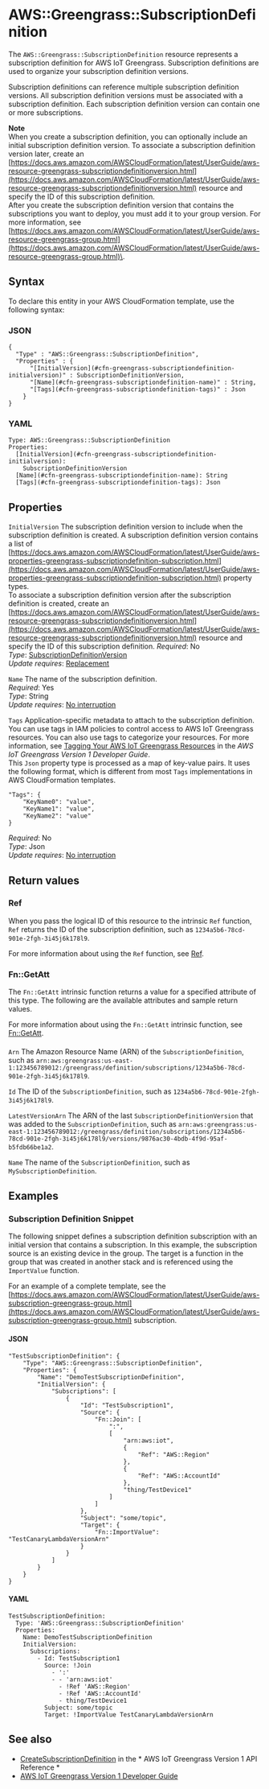 # AWS::Greengrass::SubscriptionDefinition<a name="aws-resource-greengrass-subscriptiondefinition"></a>

The `AWS::Greengrass::SubscriptionDefinition` resource represents a subscription definition for AWS IoT Greengrass\. Subscription definitions are used to organize your subscription definition versions\.

Subscription definitions can reference multiple subscription definition versions\. All subscription definition versions must be associated with a subscription definition\. Each subscription definition version can contain one or more subscriptions\.

**Note**  
When you create a subscription definition, you can optionally include an initial subscription definition version\. To associate a subscription definition version later, create an [https://docs.aws.amazon.com/AWSCloudFormation/latest/UserGuide/aws-resource-greengrass-subscriptiondefinitionversion.html](https://docs.aws.amazon.com/AWSCloudFormation/latest/UserGuide/aws-resource-greengrass-subscriptiondefinitionversion.html) resource and specify the ID of this subscription definition\.  
After you create the subscription definition version that contains the subscriptions you want to deploy, you must add it to your group version\. For more information, see [https://docs.aws.amazon.com/AWSCloudFormation/latest/UserGuide/aws-resource-greengrass-group.html](https://docs.aws.amazon.com/AWSCloudFormation/latest/UserGuide/aws-resource-greengrass-group.html)\.

## Syntax<a name="aws-resource-greengrass-subscriptiondefinition-syntax"></a>

To declare this entity in your AWS CloudFormation template, use the following syntax:

### JSON<a name="aws-resource-greengrass-subscriptiondefinition-syntax.json"></a>

```
{
  "Type" : "AWS::Greengrass::SubscriptionDefinition",
  "Properties" : {
      "[InitialVersion](#cfn-greengrass-subscriptiondefinition-initialversion)" : SubscriptionDefinitionVersion,
      "[Name](#cfn-greengrass-subscriptiondefinition-name)" : String,
      "[Tags](#cfn-greengrass-subscriptiondefinition-tags)" : Json
    }
}
```

### YAML<a name="aws-resource-greengrass-subscriptiondefinition-syntax.yaml"></a>

```
Type: AWS::Greengrass::SubscriptionDefinition
Properties: 
  [InitialVersion](#cfn-greengrass-subscriptiondefinition-initialversion): 
    SubscriptionDefinitionVersion
  [Name](#cfn-greengrass-subscriptiondefinition-name): String
  [Tags](#cfn-greengrass-subscriptiondefinition-tags): Json
```

## Properties<a name="aws-resource-greengrass-subscriptiondefinition-properties"></a>

`InitialVersion`  <a name="cfn-greengrass-subscriptiondefinition-initialversion"></a>
The subscription definition version to include when the subscription definition is created\. A subscription definition version contains a list of [https://docs.aws.amazon.com/AWSCloudFormation/latest/UserGuide/aws-properties-greengrass-subscriptiondefinition-subscription.html](https://docs.aws.amazon.com/AWSCloudFormation/latest/UserGuide/aws-properties-greengrass-subscriptiondefinition-subscription.html) property types\.  
To associate a subscription definition version after the subscription definition is created, create an [https://docs.aws.amazon.com/AWSCloudFormation/latest/UserGuide/aws-resource-greengrass-subscriptiondefinitionversion.html](https://docs.aws.amazon.com/AWSCloudFormation/latest/UserGuide/aws-resource-greengrass-subscriptiondefinitionversion.html) resource and specify the ID of this subscription definition\.
*Required*: No  
*Type*: [SubscriptionDefinitionVersion](aws-properties-greengrass-subscriptiondefinition-subscriptiondefinitionversion.md)  
*Update requires*: [Replacement](https://docs.aws.amazon.com/AWSCloudFormation/latest/UserGuide/using-cfn-updating-stacks-update-behaviors.html#update-replacement)

`Name`  <a name="cfn-greengrass-subscriptiondefinition-name"></a>
The name of the subscription definition\.  
*Required*: Yes  
*Type*: String  
*Update requires*: [No interruption](https://docs.aws.amazon.com/AWSCloudFormation/latest/UserGuide/using-cfn-updating-stacks-update-behaviors.html#update-no-interrupt)

`Tags`  <a name="cfn-greengrass-subscriptiondefinition-tags"></a>
Application\-specific metadata to attach to the subscription definition\. You can use tags in IAM policies to control access to AWS IoT Greengrass resources\. You can also use tags to categorize your resources\. For more information, see [Tagging Your AWS IoT Greengrass Resources](https://docs.aws.amazon.com/greengrass/latest/developerguide/tagging.html) in the *AWS IoT Greengrass Version 1 Developer Guide*\.  
This `Json` property type is processed as a map of key\-value pairs\. It uses the following format, which is different from most `Tags` implementations in AWS CloudFormation templates\.  

```
"Tags": {
    "KeyName0": "value",
    "KeyName1": "value",
    "KeyName2": "value"
}
```
*Required*: No  
*Type*: Json  
*Update requires*: [No interruption](https://docs.aws.amazon.com/AWSCloudFormation/latest/UserGuide/using-cfn-updating-stacks-update-behaviors.html#update-no-interrupt)

## Return values<a name="aws-resource-greengrass-subscriptiondefinition-return-values"></a>

### Ref<a name="aws-resource-greengrass-subscriptiondefinition-return-values-ref"></a>

 When you pass the logical ID of this resource to the intrinsic `Ref` function, `Ref` returns the ID of the subscription definition, such as `1234a5b6-78cd-901e-2fgh-3i45j6k178l9`\. 

For more information about using the `Ref` function, see [Ref](https://docs.aws.amazon.com/AWSCloudFormation/latest/UserGuide/intrinsic-function-reference-ref.html)\.

### Fn::GetAtt<a name="aws-resource-greengrass-subscriptiondefinition-return-values-fn--getatt"></a>

The `Fn::GetAtt` intrinsic function returns a value for a specified attribute of this type\. The following are the available attributes and sample return values\.

For more information about using the `Fn::GetAtt` intrinsic function, see [Fn::GetAtt](https://docs.aws.amazon.com/AWSCloudFormation/latest/UserGuide/intrinsic-function-reference-getatt.html)\.

#### <a name="aws-resource-greengrass-subscriptiondefinition-return-values-fn--getatt-fn--getatt"></a>

`Arn`  <a name="Arn-fn::getatt"></a>
The Amazon Resource Name \(ARN\) of the `SubscriptionDefinition`, such as `arn:aws:greengrass:us-east-1:123456789012:/greengrass/definition/subscriptions/1234a5b6-78cd-901e-2fgh-3i45j6k178l9`\. 

`Id`  <a name="Id-fn::getatt"></a>
The ID of the `SubscriptionDefinition`, such as `1234a5b6-78cd-901e-2fgh-3i45j6k178l9`\. 

`LatestVersionArn`  <a name="LatestVersionArn-fn::getatt"></a>
The ARN of the last `SubscriptionDefinitionVersion` that was added to the `SubscriptionDefinition`, such as `arn:aws:greengrass:us-east-1:123456789012:/greengrass/definition/subscriptions/1234a5b6-78cd-901e-2fgh-3i45j6k178l9/versions/9876ac30-4bdb-4f9d-95af-b5fdb66be1a2`\. 

`Name`  <a name="Name-fn::getatt"></a>
The name of the `SubscriptionDefinition`, such as `MySubscriptionDefinition`\. 

## Examples<a name="aws-resource-greengrass-subscriptiondefinition--examples"></a>



### Subscription Definition Snippet<a name="aws-resource-greengrass-subscriptiondefinition--examples--Subscription_Definition_Snippet"></a>

The following snippet defines a subscription definition subscription with an initial version that contains a subscription\. In this example, the subscription source is an existing device in the group\. The target is a function in the group that was created in another stack and is referenced using the `ImportValue` function\.

For an example of a complete template, see the [https://docs.aws.amazon.com/AWSCloudFormation/latest/UserGuide/aws-subscription-greengrass-group.html](https://docs.aws.amazon.com/AWSCloudFormation/latest/UserGuide/aws-subscription-greengrass-group.html) subscription\.

#### JSON<a name="aws-resource-greengrass-subscriptiondefinition--examples--Subscription_Definition_Snippet--json"></a>

```
"TestSubscriptionDefinition": {
    "Type": "AWS::Greengrass::SubscriptionDefinition",
    "Properties": {
        "Name": "DemoTestSubscriptionDefinition",
        "InitialVersion": {
            "Subscriptions": [
                {
                    "Id": "TestSubscription1",
                    "Source": {
                        "Fn::Join": [
                            ":",
                            [
                                "arn:aws:iot",
                                {
                                    "Ref": "AWS::Region"
                                },
                                {
                                    "Ref": "AWS::AccountId"
                                },
                                "thing/TestDevice1"
                            ]
                        ]
                    },
                    "Subject": "some/topic",
                    "Target": {
                        "Fn::ImportValue": "TestCanaryLambdaVersionArn"
                    }
                }
            ]
        }
    }
}
```

#### YAML<a name="aws-resource-greengrass-subscriptiondefinition--examples--Subscription_Definition_Snippet--yaml"></a>

```
TestSubscriptionDefinition:
  Type: 'AWS::Greengrass::SubscriptionDefinition'
  Properties:
    Name: DemoTestSubscriptionDefinition
    InitialVersion:
      Subscriptions:
        - Id: TestSubscription1
          Source: !Join 
            - ':'
            - - 'arn:aws:iot'
              - !Ref 'AWS::Region'
              - !Ref 'AWS::AccountId'
              - thing/TestDevice1
          Subject: some/topic
          Target: !ImportValue TestCanaryLambdaVersionArn
```

## See also<a name="aws-resource-greengrass-subscriptiondefinition--seealso"></a>
+  [CreateSubscriptionDefinition](https://docs.aws.amazon.com/greengrass/latest/apireference/createsubscriptiondefinition-post.html) in the * AWS IoT Greengrass Version 1 API Reference * 
+  [AWS IoT Greengrass Version 1 Developer Guide](https://docs.aws.amazon.com/greengrass/latest/developerguide/) 
